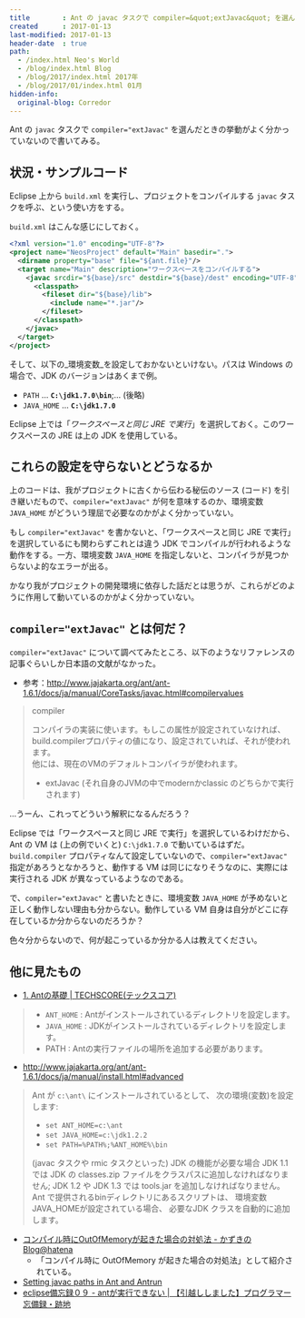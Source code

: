 ```yaml
---
title        : Ant の javac タスクで compiler=&quot;extJavac&quot; を選んだときの挙動
created      : 2017-01-13
last-modified: 2017-01-13
header-date  : true
path:
  - /index.html Neo's World
  - /blog/index.html Blog
  - /blog/2017/index.html 2017年
  - /blog/2017/01/index.html 01月
hidden-info:
  original-blog: Corredor
---
```


Ant の `javac` タスクで `compiler="extJavac"` を選んだときの挙動がよく分かっていないので書いてみる。

## 状況・サンプルコード

Eclipse 上から `build.xml` を実行し、プロジェクトをコンパイルする `javac` タスクを呼ぶ、という使い方をする。

`build.xml` はこんな感じにしておく。

```xml
<?xml version="1.0" encoding="UTF-8"?>
<project name="NeosProject" default="Main" basedir=".">
  <dirname property="base" file="${ant.file}"/>
  <target name="Main" description="ワークスペースをコンパイルする">
    <javac srcdir="${base}/src" destdir="${base}/dest" encoding="UTF-8" includeantruntime="false" debug="yes" compiler="extJavac">
      <classpath>
        <fileset dir="${base}/lib">
          <include name="*.jar"/>
        </fileset>
      </classpath>
    </javac>
  </target>
</project>
```

そして、以下の_環境変数_を設定しておかないといけない。パスは Windows の場合で、JDK のバージョンはあくまで例。

- `PATH` … __`C:\jdk1.7.0\bin`__;… (後略)
- `JAVA_HOME` … __`C:\jdk1.7.0`__

Eclipse 上では「_ワークスペースと同じ JRE で実行_」を選択しておく。このワークスペースの JRE は上の JDK を使用している。

## これらの設定を守らないとどうなるか

上のコードは、我がプロジェクトに古くから伝わる秘伝のソース (コード) を引き継いだもので、`compiler="extJavac"` が何を意味するのか、環境変数 `JAVA_HOME` がどういう理屈で必要なのかがよく分かっていない。

もし `compiler="extJavac"` を書かないと、「ワークスペースと同じ JRE で実行」を選択しているにも関わらずこれとは違う JDK でコンパイルが行われるような動作をする。一方、環境変数 `JAVA_HOME` を指定しないと、コンパイラが見つからないよ的なエラーが出る。

かなり我がプロジェクトの開発環境に依存した話だとは思うが、これらがどのように作用して動いているのかがよく分かっていない。

## `compiler="extJavac"` とは何だ？

`compiler="extJavac"` について調べてみたところ、以下のようなリファレンスの記事ぐらいしか日本語の文献がなかった。

- 参考：<http://www.jajakarta.org/ant/ant-1.6.1/docs/ja/manual/CoreTasks/javac.html#compilervalues>

> compiler
> 
> コンパイラの実装に使います。もしこの属性が設定されていなければ、build.compilerプロパティの値になり、設定されていれば、それが使われます。  
> 他には、現在のVMのデフォルトコンパイラが使われます。
> 
> - extJavac (それ自身のJVMの中でmodernかclassic のどちらかで実行されます)

…うーん、これってどういう解釈になるんだろう？

Eclipse では「ワークスペースと同じ JRE で実行」を選択しているわけだから、Ant の VM は (上の例でいくと) `C:\jdk1.7.0` で動いているはずだ。`build.compiler` プロパティなんて設定していないので、`compiler="extJavac"` 指定があろうとなかろうと、動作する VM は同じになりそうなのに、実際には実行される JDK が異なっているようなのである。

で、`compiler="extJavac"` と書いたときに、環境変数 `JAVA_HOME` が予めないと正しく動作しない理由も分からない。動作している VM 自身は自分がどこに存在しているか分からないのだろうか？

色々分からないので、何が起こっているか分かる人は教えてください。

## 他に見たもの

- [1. Antの基礎 | TECHSCORE(テックスコア)](https://www.techscore.com/tech/Java/ApacheJakarta/Ant/1/)

> - `ANT_HOME` : Antがインストールされているディレクトリを設定します。
> - `JAVA_HOME` : JDKがインストールされているディレクトリを設定します。
> - PATH : Antの実行ファイルの場所を追加する必要があります。

- <http://www.jajakarta.org/ant/ant-1.6.1/docs/ja/manual/install.html#advanced>

> Ant が `c:\ant\` にインストールされているとして、 次の環境(変数)を設定します:
> 
> - `set ANT_HOME=c:\ant`
> - `set JAVA_HOME=c:\jdk1.2.2`
> - `set PATH=%PATH%;%ANT_HOME%\bin`
> 
> (javac タスクや rmic タスクといった) JDK の機能が必要な場合 JDK 1.1 では JDK の classes.zip ファイルをクラスパスに追加しなければなりません; JDK 1.2 や JDK 1.3 では tools.jar を追加しなければなりません。 Ant で提供されるbinディレクトリにあるスクリプトは、 環境変数JAVA_HOMEが設定されている場合、 必要なJDK クラスを自動的に追加します。

- [コンパイル時にOutOfMemoryが起きた場合の対処法 - かずきのBlog@hatena](http://blog.okazuki.jp/entry/20070720/1184899493)
  - 「コンパイル時に OutOfMemory が起きた場合の対処法」として紹介されている。
- [Setting javac paths in Ant and Antrun](http://articles.javatalks.ru/articles/36)
- [eclipse備忘録０９ - antが実行できない | 【引越ししました】プログラマー忘備録・跡地](http://ameblo.jp/akagane/entry-10011903031.html)
